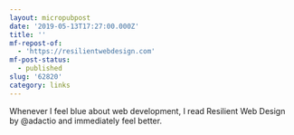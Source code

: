 ```yaml
---
layout: micropubpost
date: '2019-05-13T17:27:00.000Z'
title: ''
mf-repost-of:
  - 'https://resilientwebdesign.com'
mf-post-status:
  - published
slug: '62820'
category: links
---
```

Whenever I feel blue about web development, I read Resilient Web Design by @adactio and immediately feel better. 
